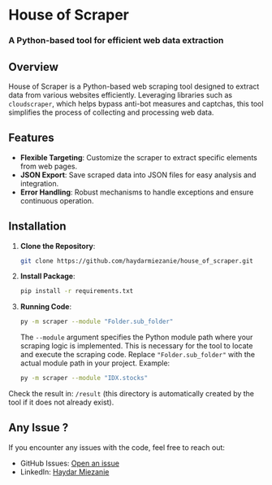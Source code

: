 # House of Scraper
### A Python-based tool for efficient web data extraction

## Overview
House of Scraper is a Python-based web scraping tool designed to extract data from various websites efficiently. Leveraging libraries such as `cloudscraper`, which helps bypass anti-bot measures and captchas, this tool simplifies the process of collecting and processing web data.

## Features

- **Flexible Targeting**: Customize the scraper to extract specific elements from web pages.
- **JSON Export**: Save scraped data into JSON files for easy analysis and integration.
- **Error Handling**: Robust mechanisms to handle exceptions and ensure continuous operation.

## Installation

1. **Clone the Repository**:
   ```bash
   git clone https://github.com/haydarmiezanie/house_of_scraper.git
2. **Install Package**:
   ```bash
   pip install -r requirements.txt
3. **Running Code**:
   ```bash
   py -m scraper --module "Folder.sub_folder"
   ```
   The `--module` argument specifies the Python module path where your scraping logic is implemented. This is necessary for the tool to locate and execute the scraping code. Replace `"Folder.sub_folder"` with the actual module path in your project.
   Example:
   ```bash
   py -m scraper --module "IDX.stocks"
   ```
Check the result in: `/result` (this directory is automatically created by the tool if it does not already exist).
   

## Any Issue ?

If you encounter any issues with the code, feel free to reach out:
- GitHub Issues: [Open an issue](https://github.com/haydarmiezanie/house_of_scraper/issues)
- LinkedIn: [Haydar Miezanie](https://www.linkedin.com/in/haydar-miezanie-abdul-jamil-916302162/)